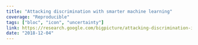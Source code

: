 ```yaml
---
title: "Attacking discrimination with smarter machine learning"
coverage: "Reproducible"
tags: ["bloc", "icon", "uncertainty"]
link: https://research.google.com/bigpicture/attacking-discrimination-in-ml/
date: "2018-12-04"
---
```

